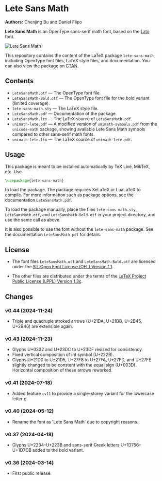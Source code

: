 # Lete Sans Math

**Authors:** Chenjing Bu and Daniel Flipo

**Lete Sans Math** is an OpenType sans-serif math font,
based on the
[Lato](https://github.com/latofonts/lato-source) font.

![Lete Sans Math](https://github.com/abccsss/LeteSansMath/assets/23280392/49a23583-f63c-45ba-83cd-ec4cdfc6d1a1)

This repository contains the content of the LaTeX package `lete-sans-math`,
including OpenType font files, LaTeX style files, and documentation.
You can also view the package on
[CTAN](https://ctan.org/pkg/lete-sans-math).

## Contents

- `LeteSansMath.otf`
  — The OpenType font file.
- `LeteSansMath-Bold.otf`
  — The OpenType font file for the bold variant (limited coverage).
- `lete-sans-math.sty`
  — The LaTeX style file.
- `LeteSansMath.pdf`
  — Documentation of the package.
- `LeteSansMath.ltx`
  — The LaTeX source of `LeteSansMath.pdf`.
- `unimath-lete.pdf`
  — A modified version of `unimath-symbols.pdf`
  from the `unicode-math` package,
  showing available Lete Sans Math symbols compared
  to other sans-serif math fonts.
- `unimath-lete.ltx`
  — The LaTeX source of `unimath-lete.pdf`.

## Usage

This package is meant to be installed automatically by TeX Live, MikTeX, etc. Use

```latex
\usepackage{lete-sans-math}
```

to load the package.
The package requires XeLaTeX or LuaLaTeX to compile.
For more information such as package options,
see the documentation `LeteSansMath.pdf`.

To load the package manually, place the files
`lete-sans-math.sty`, `LeteSansMath.otf`, and `LeteSansMath-Bold.otf`
in your project directory,
and use the same call as above.

It is also possible to use the font without the `lete-sans-math` package.
See the documentation `LeteSansMath.pdf` for details.

## License

- The font files `LeteSansMath.otf` and `LeteSansMath-Bold.otf`
  are licensed under the
  [SIL Open Font License (OFL) Version 1.1](http://scripts.sil.org/OFL).

- The other files are distributed under the terms of the
  [LaTeX Project Public License (LPPL) Version 1.3c](https://ctan.org/tex-archive/macros/latex/base/lppl.txt).

## Changes

### v0.44 (2024-11-24)

- Triple and quadruple stroked arrows (U+21DA, U+21DB, U+2B45, U+2B46)
  are extensible again.

### v0.43 (2024-11-23)

- Glyphs U+0332 and U+23DC to U+23DF resized for consistency.
- Fixed vertical composition of int symbol (U+222B).
- Glyphs U+21D0 to U+21D5, U+27F8 to U+27FA, U+27FD, and U+27FE
  slightly changed to be constent with the equal sign (U+003D).
  Horizontal composition of these arrows reworked.

### v0.41 (2024-07-18)

- Added feature `cv11` to provide a single-storey variant for the lowercase letter g.

### v0.40 (2024-05-12)

- Rename the font as 'Lete Sans Math' due to copyright reasons.

### v0.37 (2024-04-18)

- Glyphs U+2234–U+223B and sans-serif Greek letters U+1D756–U+1D7CB added to the bold variant.

### v0.36 (2024-03-14)

- First public release.
